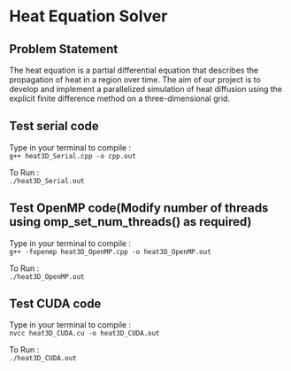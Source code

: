 # Heat Equation Solver

## Problem Statement
The heat equation is a partial differential equation that describes the propagation of heat in a region over time. The aim of our project is to develop and implement a parallelized simulation of heat diffusion using the explicit finite difference method on a three-dimensional grid.

## Test serial code
Type in your terminal to compile :\
`g++ heat3D_Serial.cpp -o cpp.out`

To Run :\
`./heat3D_Serial.out`

## Test OpenMP code(Modify number of threads using omp_set_num_threads() as required)
Type in your terminal to compile :\
`g++ -fopenmp heat3D_OpenMP.cpp -o heat3D_OpenMP.out`

To Run :\
`./heat3D_OpenMP.out`

## Test CUDA code
Type in your terminal to compile :\
`nvcc heat3D_CUDA.cu -o heat3D_CUDA.out`

To Run :\
`./heat3D_CUDA.out`
